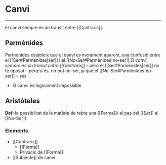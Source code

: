 # Canvi
---
El canvi sempre és un transit entre [[Contraris]].

## Parmènides
Parmenides estableix que el canvi es merament aparent, una confusió entre el [[Ser#Parménides|ser]] i el [[No-Ser#Parmènides|no-ser]]
*El canvi sempre es un transit entre [[Contraris]]*
	- però el [[Ser#Parménides|ser]] no té oposat
		- perq si es, no pot no-ser, ja que el [[No-Ser#Parmènides|no-ser]] = res
- El canvi és lògicament impossible
## Aristóteles
**Def**: la possibilitat de la matèria de rebre una [[Forma]]/ el pas del [[Ser]] al [[No-Ser]].

### Elements
- [[Contraris]]
	- [[Forma]] 
	- Privació de [[Forma]]
- [[Subjecte]] de canvi